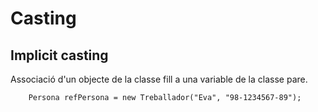 # Casting
## Implicit casting
Associació d'un objecte de la classe fill a una variable de la classe pare.
```CSharp
    Persona refPersona = new Treballador("Eva", "98-1234567-89"); 
```
